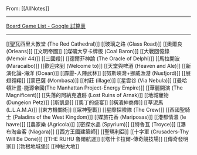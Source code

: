 From: [[AllNotes]]

---

[Board Game List - Google 試算表](https://docs.google.com/spreadsheets/d/1_0jqkIYXMn0V08qbuaMjxHzGDDjRy_2DwVo7R9m0CTA/edit?usp=sharing)

---

[[聖瓦西里大教堂 (The Red Cathedral)]]
[[玻璃之路  (Glass Road)]]
[[奧爾良 (Orleans)]]
[[文明帝國]]
[[煤礦大亨卡牌版 (Coal Baron)]]
[[大戰回憶錄 (Memoir 44)]]
[[三國殺]]
[[德爾菲神諭 (The Oracle of Delphi)]]
[[馬拉開波 (Maracaibo)]]
[[歡迎來到 (Welcome to)]]
[[天堂與啤酒 (Heaven and Ale)]]
[[新演化論-海洋 (Ocean)]]
[[霹靂-人陣武林]]
[[努斯峽灣+挪威漁港 (Nusfjord)]]
[[展翅翱翔]]
[[蒙巴薩 (Mombasa)]]
[[村莊 (illage)]]
[[星雲谷 (Via Nebula)]]
[[曼哈頓計畫-能源帝國(The Manhattan Project-Energy Empire)]]
[[華麗開演 (The Magnificent)]]
[[失落的阿納克遺跡 (Lost Ruins of Arnak)]]
[[地城寵物 (Dungeion Petz)]]
[[斯凱島]]
[[奧丁的盛宴]]
[[橫濱紳商傳]]
[[草泥馬 (L.L.A.M.A)]]
[[東方機關術]]
[[眾神聖戰]]
[[星際探險隊 (The Crew)]]
[[西國聖騎士 (Paladins of the West Kingdom)]]
[[蝶旅花香 (Mariposas)]]
[[港都情濃 (le havre)]]
[[農家樂 (Agricola)]]
[[密探水晶 (Spyrium)]]
[[特魯瓦 (Troyce)]]
[[瀑布淘金客 (Niagara)]]
[[西方王國建築師]]
[[聖瑪利亞]]
[[十字軍 (Crusaders-Thy Will Be Done)]]
[[THE RUHU 魯爾航運]]
[[塔什卡拉爾-傳奇競技場]]
[[傳奇發明家]]
[[勃根地城堡]]
[[神秘大地]]
